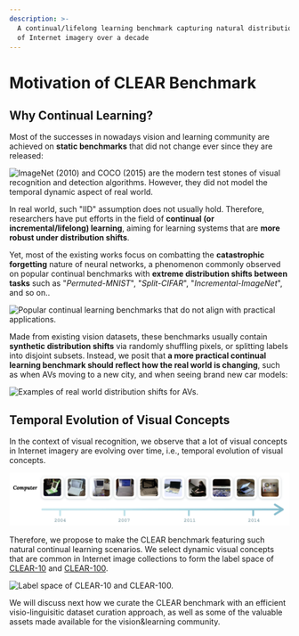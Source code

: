 ```yaml
---
description: >-
  A continual/lifelong learning benchmark capturing natural distribution shifts
  of Internet imagery over a decade
---
```


# Motivation of CLEAR Benchmark

## Why Continual Learning?

Most of the successes in nowadays vision and learning community are achieved on **static benchmarks** that did not change ever since they are released:

![ImageNet (2010) and COCO (2015) are the modern test stones of visual recognition and detection algorithms. However, they did not model the temporal dynamic aspect of real world.](../.gitbook/assets/imagenet\_coco.png)

In real world, such "IID" assumption does not usually hold. Therefore, researchers have put efforts in the field of **continual (or incremental/lifelong) learning**, aiming for learning systems that are **more robust under distribution shifts**.&#x20;

Yet, most of the existing works focus on combatting the **catastrophic forgetting** nature of neural networks, a phenomenon commonly observed on popular continual benchmarks with **extreme distribution shifts between tasks** such as "_Permuted-MNIST_", "_Split-CIFAR_", "_Incremental-ImageNet_", and so on..

![Popular continual learning benchmarks that do not align with practical applications.](../.gitbook/assets/mnist\_cifar.png)

Made from existing vision datasets, these benchmarks usually contain **synthetic distribution shifts** via randomly shuffling pixels, or splitting labels into disjoint subsets. Instead, we posit that **a more practical continual learning benchmark should reflect how the real world is changing**, such as when AVs moving to a new city, and when seeing brand new car models:

![Examples of real world distribution shifts for AVs.](../.gitbook/assets/real\_world.png)

## Temporal Evolution of Visual Concepts

In the context of visual recognition, we observe that a lot of visual concepts in Internet imagery are evolving over time, i.e., temporal evolution of visual concepts.

![The visual concept of "computer" naturally evolved from 2004 to 2014 as laptops became more popular than bulky desktops.](../.gitbook/assets/evolve.png)

Therefore, we propose to make the CLEAR benchmark featuring such natural continual learning scenarios. We select dynamic visual concepts that are common in Internet image collections to form the label space of [CLEAR-10](../documentation/download-clear-10-clear-100.md#clear-10-s3-download-links) and [CLEAR-100](../documentation/download-clear-10-clear-100.md#clear-100-s3-download-links).

![Label space of CLEAR-10 and CLEAR-100.](../.gitbook/assets/visual\_concepts.png)

We will discuss next how we curate the CLEAR benchmark with an efficient visio-linguisitic dataset curation approach, as well as some of the valuable assets made available for the vision\&learning community.
